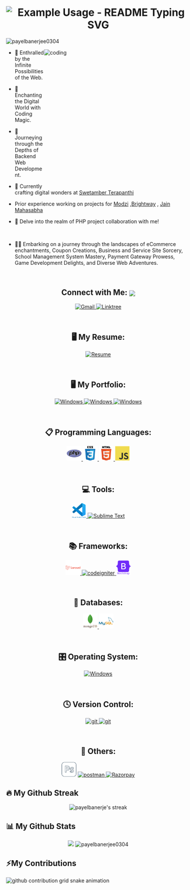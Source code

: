 <h1 align="center"><img src="https://readme-typing-svg.demolab.com/?lines=Hi+👋+I'm+Payel+Banerjee+👩‍💼!;A+Passionate+Web+developer+from+India!!&font=Fira%20Code&center=true&width=480&height=60&duration=4000&pause=1000" alt="Example Usage - README Typing SVG"></h1>

<p align="left"> <img src="https://komarev.com/ghpvc/?username=payelbanerjee0304&label=Profile%20views&color=0e75b6&style=flat" alt="payelbanerjee0304" /> </p>

<img
  align="right"
  alt="coding"
  width="400"
  height="370"
  src="https://i.postimg.cc/BvdcX3sC/phpcoder.jpg"
/>

- 👀 Enthralled by the Infinite Possibilities of the Web.
- 📄 Enchanting the Digital World with Coding Magic.
- 🌱 Journeying through the Depths of Backend Web Development.
  <br>
  
-  🔭 Currently crafting digital wonders at  <a href="https://form.perfectcreate.com/admin/login" target="_blank">Swetamber Terapanthi</a>
- Prior experience working on projects for <a href="http://modzi.in/admin/login" target="_blank">Modzi</a> ,<a href="https://staging.brightwayportal.com/login" target="_blank">Brightway</a> , <a href="https://perfectcreate.com/login" target="_blank">Jain Mahasabha</a>
-  💬 Delve into the realm of PHP project collaboration with me!
  <br>

-   👨‍💻 Embarking on a journey through the landscapes of eCommerce enchantments, Coupon Creations, Business and Service Site Sorcery, School Management System Mastery, Payment Gateway Prowess, Game Development Delights, and Diverse Web Adventures.

<br>
  
<h2 align="center">Connect with Me:
<img align="center" src="https://raw.githubusercontent.com/rajput2107/rajput2107/master/Assets/Handshake.gif" height="23px" /></h2>
<p align="center">
<a href="mailto:payelbanerjee9319@gmail.com">
    <img src="https://img.shields.io/badge/Gmail-D14836?style=for-the-badge&logo=gmail&logoColor=white" alt="Gmail" />
</a>
<a href="https://linktr.ee/payelbanerjee">
    <img src="https://img.shields.io/badge/linktree-1de9b6?style=for-the-badge&logo=linktree&logoColor=white" alt="Linktree" />
</a>
</p>
<br>

<h2 align="center"> 🖥️ My Resume: </h2>
<p align="center">
<a href="https://drive.google.com/file/d/1pdBG5fQFT1rToqp11f4uzSTBB6kphCMp/view?usp=sharing">
    <img src="https://img.shields.io/badge/drive-%23000000.svg?style=for-the-badge&logo=firefox&logoColor=#FF7139" alt="Resume" />
</a>
</p>
<br>
<h2 align="center"> 🖥️ My Portfolio: </h2>
<p align="center">
<a href="https://payelbanerjeeportfolio.netlify.app/">
    <img src="https://img.shields.io/badge/Netlify-282828?style=for-the-badge&logo=netlify&logoColor=green" alt="Windows" />
</a>
<a href="https://payelbanerjeeportfolio.vercel.app/">
    <img src="https://img.shields.io/badge/Vercel-fff?style=for-the-badge&logo=vercel&logoColor=black" alt="Windows" />
</a>
<a href="https://payelbanerjeeportfolio.onrender.com/">
    <img src="https://img.shields.io/badge/Render-000?style=for-the-badge&logo=render&logoColor=blue" alt="Windows" />
</a>
</p>
<br>
<h2 align="center">📋 Programming Languages:</h2>
<p align="center">
  <a href="https://www.php.net" target="_blank" rel="noreferrer"> <img src="https://raw.githubusercontent.com/devicons/devicon/master/icons/php/php-original.svg" alt="php" width="40" height="40"/> </a>
  <a href="https://www.w3schools.com/css/" target="_blank" rel="noreferrer"> <img src="https://raw.githubusercontent.com/devicons/devicon/master/icons/css3/css3-original-wordmark.svg" alt="css3" width="40" height="40"/> </a>  <a href="https://www.w3.org/html/" target="_blank" rel="noreferrer"> <img src="https://raw.githubusercontent.com/devicons/devicon/master/icons/html5/html5-original-wordmark.svg" alt="html5" width="40" height="40"/> </a> <a href="https://developer.mozilla.org/en-US/docs/Web/JavaScript" target="_blank" rel="noreferrer"> <img src="https://raw.githubusercontent.com/devicons/devicon/master/icons/javascript/javascript-original.svg" alt="javascript" width="40" height="40"/> </a> 
</p>
<br>
<h2 align="center">💻 Tools:</h2>
<p align="center">
  <a href="https://code.visualstudio.com/" target="_blank" rel="noreferrer">
    <img src="https://raw.githubusercontent.com/devicons/devicon/master/icons/vscode/vscode-original-wordmark.svg" alt="vscode" width="40" height="40"/>
</a>

<a href="https://www.sublimetext.com/" target="_blank" rel="noreferrer">
    <img src="https://img.shields.io/badge/Sublime%20Text-%23575757?style=for-the-badge&logo=sublime-text&logoColor=important" alt="Sublime Text" />
</a>
</p>
<br>
<h2 align="center">📚 Frameworks:</h2>
<p align="center">
  <a href="https://laravel.com/" target="_blank" rel="noreferrer"> <img src="https://raw.githubusercontent.com/devicons/devicon/master/icons/laravel/laravel-original-wordmark.svg" alt="laravel" width="40" height="40"/> </a>
  <a href="https://codeigniter.com" target="_blank" rel="noreferrer"> <img src="https://cdn.worldvectorlogo.com/logos/codeigniter.svg" alt="codeigniter" width="40" height="40"/> </a>
  <a href="https://getbootstrap.com" target="_blank" rel="noreferrer"> <img src="https://raw.githubusercontent.com/devicons/devicon/master/icons/bootstrap/bootstrap-plain-wordmark.svg" alt="bootstrap" width="40" height="40"/> </a></p>
  <br>
<h2 align="center">💾 Databases:</h2>
<p align="center">
  <a href="https://www.mongodb.com/" target="_blank" rel="noreferrer"> <img src="https://raw.githubusercontent.com/devicons/devicon/master/icons/mongodb/mongodb-original-wordmark.svg" alt="mongodb" width="40" height="40"/> </a> 
  <a href="https://www.mysql.com/" target="_blank" rel="noreferrer"> <img src="https://raw.githubusercontent.com/devicons/devicon/master/icons/mysql/mysql-original-wordmark.svg" alt="mysql" width="40" height="40"/> </a>
</p>
<br>
<h2 align="center">🎛️ Operating System:</h2>
<p align="center">
  <a href="https://www.microsoft.com/en-us/windows">
    <img src="https://img.shields.io/badge/Windows-0078D6?style=for-the-badge&logo=windows&logoColor=white" alt="Windows" />
</a>
</p>
<br>
<h2 align="center">🕓 Version Control:</h2>
<p align="center">
  <a href="https://git-scm.com/" target="_blank" rel="noreferrer"> <img src="https://www.vectorlogo.zone/logos/git-scm/git-scm-icon.svg" alt="git" width="40" height="40"/> </a>
  <a href="https://github.com/" target="_blank" rel="noreferrer"> <img src="https://www.vectorlogo.zone/logos/github/github-icon.svg" alt="git" width="40" height="40"/> </a>
</p>
<br>
<h2 align="center">🥅 Others:</h2>
<p align="center">
  <a href="https://www.photoshop.com/en" target="_blank" rel="noreferrer"> <img src="https://raw.githubusercontent.com/devicons/devicon/master/icons/photoshop/photoshop-line.svg" alt="photoshop" width="40" height="40"/></a>
  <a href="https://postman.com" target="_blank" rel="noreferrer"> <img src="https://www.vectorlogo.zone/logos/getpostman/getpostman-icon.svg" alt="postman" width="40" height="40"/> </a>
  <a href="https://razorpay.com/" target="_blank" rel="noreferrer">
    <img src="https://img.shields.io/badge/Razorpay-0C2451.svg?style=for-the-badge&logo=Razorpay&logoColor=white" alt="Razorpay" />
</a>
</p>

## 🔥 My Github Streak

<p align="center">
    <img title="My Github Streak Check" alt="payelbanerje's streak" src="https://github-readme-streak-stats.herokuapp.com/?user=payelbanerjee0304&theme=black-ice&stroke=0000&background=060A0C0"/>
</p>
   
 ## 📊 My Github Stats

<p align="center">
  <img height=170 src="https://github-readme-stats.vercel.app/api?username=payelbanerjee0304&theme=dark&rank_icon=github&show_icons=true&include_all_commits=true&hide=stars" />
  <img height=170 src="https://github-readme-stats.vercel.app/api/top-langs?username=payelbanerjee0304&show_icons=true&locale=en&layout=compact&theme=dark"
    alt="payelbanerjee0304" />
</p>

<h2>⚡️My Contributions</h2>
<picture>
  <source
    media="(prefers-color-scheme: dark)"
    srcset="https://raw.githubusercontent.com/platane/snk/output/github-contribution-grid-snake-dark.svg"
  />
  <source
    media="(prefers-color-scheme: light)"
    srcset="https://raw.githubusercontent.com/platane/snk/output/github-contribution-grid-snake.svg"
  />
  <img
    alt="github contribution grid snake animation"
    src="https://raw.githubusercontent.com/platane/snk/output/github-contribution-grid-snake.svg"
  />
